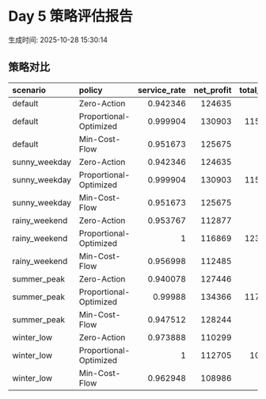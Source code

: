 # Day 5 策略评估报告

生成时间: 2025-10-28 15:30:14

## 策略对比

| scenario      | policy                 |   service_rate |   net_profit |   total_cost |
|:--------------|:-----------------------|---------------:|-------------:|-------------:|
| default       | Zero-Action            |       0.942346 |       124635 |         0    |
| default       | Proportional-Optimized |       0.999904 |       130903 |      1152.22 |
| default       | Min-Cost-Flow          |       0.951673 |       125675 |         0    |
| sunny_weekday | Zero-Action            |       0.942346 |       124635 |         0    |
| sunny_weekday | Proportional-Optimized |       0.999904 |       130903 |      1152.22 |
| sunny_weekday | Min-Cost-Flow          |       0.951673 |       125675 |         0    |
| rainy_weekend | Zero-Action            |       0.953767 |       112877 |         0    |
| rainy_weekend | Proportional-Optimized |       1        |       116869 |      1231.23 |
| rainy_weekend | Min-Cost-Flow          |       0.956998 |       112485 |         0    |
| summer_peak   | Zero-Action            |       0.940078 |       127446 |         0    |
| summer_peak   | Proportional-Optimized |       0.99988  |       134366 |      1173.68 |
| summer_peak   | Min-Cost-Flow          |       0.947512 |       128244 |         0    |
| winter_low    | Zero-Action            |       0.973888 |       110299 |         0    |
| winter_low    | Proportional-Optimized |       1        |       112705 |      1025.6  |
| winter_low    | Min-Cost-Flow          |       0.962948 |       108986 |         0    |